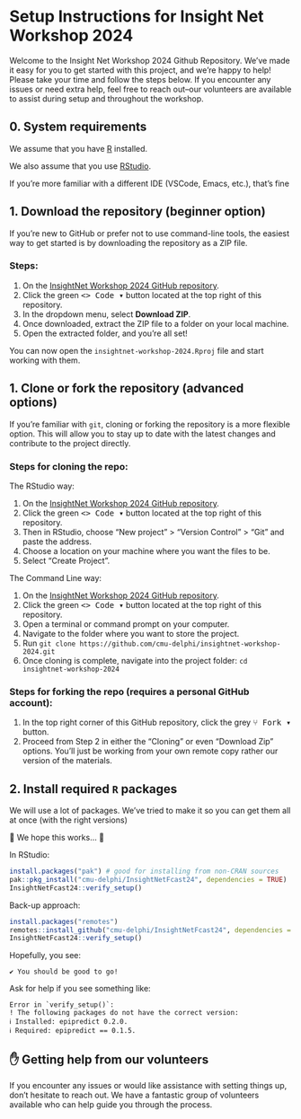 Setup Instructions for Insight Net Workshop 2024
================

Welcome to the Insight Net Workshop 2024 Github Repository. We’ve made
it easy for you to get started with this project, and we’re happy to
help! Please take your time and follow the steps below. If you encounter
any issues or need extra help, feel free to reach out–our volunteers are
available to assist during setup and throughout the workshop.

## 0. System requirements

We assume that you have [R](https://cran.rstudio.com) installed.

We also assume that you use
[RStudio](https://posit.co/download/rstudio-desktop/).

If you’re more familiar with a different IDE (VSCode, Emacs, etc.),
that’s fine

## 1. Download the repository (beginner option)

If you’re new to GitHub or prefer not to use command-line tools, the
easiest way to get started is by downloading the repository as a ZIP
file.

### Steps:

1.  On the [InsightNet Workshop 2024 GitHub
    repository](https://github.com/cmu-delphi/insightnet-workshop-2024).
2.  Click the green <kbd>\<\> Code ▾</kbd> button located at the top
    right of this repository.
3.  In the dropdown menu, select **Download ZIP**.
4.  Once downloaded, extract the ZIP file to a folder on your local
    machine.
5.  Open the extracted folder, and you’re all set!

You can now open the `insightnet-workshop-2024.Rproj` file and start
working with them.

## 1. Clone or fork the repository (advanced options)

If you’re familiar with `git`, cloning or forking the repository is a
more flexible option. This will allow you to stay up to date with the
latest changes and contribute to the project directly.

### Steps for cloning the repo:

<!-- You'll get a local copy of the repository. -->

The RStudio way:

1.  On the [InsightNet Workshop 2024 GitHub
    repository](https://github.com/cmu-delphi/insightnet-workshop-2024).
2.  Click the green <kbd>\<\> Code ▾</kbd> button located at the top
    right of this repository.
3.  Then in RStudio, choose “New project” \> “Version Control” \> “Git”
    and paste the address.
4.  Choose a location on your machine where you want the files to be.
5.  Select “Create Project”.

The Command Line way:

1.  On the [InsightNet Workshop 2024 GitHub
    repository](https://github.com/cmu-delphi/insightnet-workshop-2024).
2.  Click the green <kbd>\<\> Code ▾</kbd> button located at the top
    right of this repository.
3.  Open a terminal or command prompt on your computer.
4.  Navigate to the folder where you want to store the project.
5.  Run
    `git clone https://github.com/cmu-delphi/insightnet-workshop-2024.git`
6.  Once cloning is complete, navigate into the project folder:
    `cd insightnet-workshop-2024`

### Steps for forking the repo (requires a personal GitHub account):

1.  In the top right corner of this GitHub repository, click the grey
    <kbd>⑂ Fork ▾</kbd> button.
2.  Proceed from Step 2 in either the “Cloning” or even “Download Zip”
    options. You’ll just be working from your own remote copy rather our
    version of the materials.

## 2. Install required `R` packages

We will use a <span class="tertiary">lot</span> of packages. We’ve tried
to make it so you can get them all at once (with the right versions)

🤞 We hope this works… 🤞

In RStudio:

``` r
install.packages("pak") # good for installing from non-CRAN sources
pak::pkg_install("cmu-delphi/InsightNetFcast24", dependencies = TRUE)
InsightNetFcast24::verify_setup()
```

Back-up approach:

``` r
install.packages("remotes")
remotes::install_github("cmu-delphi/InsightNetFcast24", dependencies = TRUE)
InsightNetFcast24::verify_setup()
```

Hopefully, you see:

    ✔ You should be good to go!

Ask for help if you see something like:

    Error in `verify_setup()`:
    ! The following packages do not have the correct version:
    ℹ Installed: epipredict 0.2.0.
    ℹ Required: epipredict == 0.1.5.

## ✋ Getting help from our volunteers

If you encounter any issues or would like assistance with setting things
up, don’t hesitate to reach out. We have a fantastic group of volunteers
available who can help guide you through the process.
